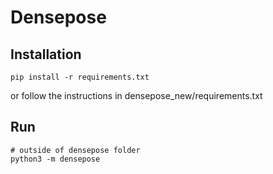 # Densepose 
## Installation
```shell
pip install -r requirements.txt
```
or follow the instructions in densepose_new/requirements.txt

## Run 
```shell
# outside of densepose folder 
python3 -m densepose
```